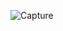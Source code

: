 ![Capture](https://github.com/12brendon34/DLML/assets/43822289/036717e9-129f-4704-a8cc-8210b3cea59f)
